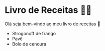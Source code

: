 # Livro de Receitas :man_cook:

Olá seja bem-vindo ao meu livro de receitas :wave:

- Strogonoff de frango
- Pavê
- Bolo de cenoura